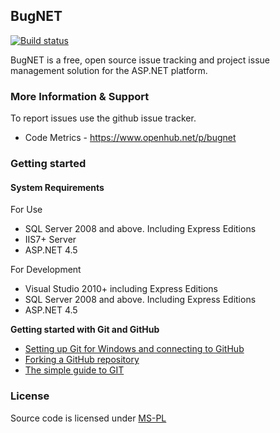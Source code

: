 ## BugNET
[![Build status](https://ci.appveyor.com/api/projects/status/ror9c96krbd7knld?svg=true)](https://ci.appveyor.com/project/dubeaud/bugnet)

BugNET is a free, open source issue tracking and project issue management solution for the ASP.NET platform.

### More Information & Support

To report issues use the github issue tracker.

* Code Metrics - https://www.openhub.net/p/bugnet

### Getting started

#### System Requirements

For Use

- SQL Server 2008 and above. Including Express Editions
- IIS7+ Server
- ASP.NET 4.5

For Development

- Visual Studio 2010+ including Express Editions
- SQL Server 2008 and above. Including Express Editions
- ASP.NET 4.5

**Getting started with Git and GitHub**

 * [Setting up Git for Windows and connecting to GitHub](http://help.github.com/win-set-up-git/)
 * [Forking a GitHub repository](http://help.github.com/fork-a-repo/)
 * [The simple guide to GIT](http://rogerdudler.github.com/git-guide/)
 

### License

Source code is licensed under [MS-PL](http://opensource.org/licenses/MS-PL)
